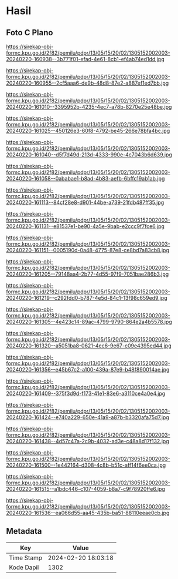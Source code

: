 # Hasil

## Foto C Plano

https://sirekap-obj-formc.kpu.go.id/2f82/pemilu/pdpr/13/05/15/20/02/1305152002003-20240220-160938--3b771f01-efad-4e61-8cb1-ef4ab74ed1dd.jpg

https://sirekap-obj-formc.kpu.go.id/2f82/pemilu/pdpr/13/05/15/20/02/1305152002003-20240220-160955--2cf5aaa6-de9b-48d8-87e2-a887ef1ed7bb.jpg

https://sirekap-obj-formc.kpu.go.id/2f82/pemilu/pdpr/13/05/15/20/02/1305152002003-20240220-161010--3395952b-4235-4ec7-a78b-8270e25e48be.jpg

https://sirekap-obj-formc.kpu.go.id/2f82/pemilu/pdpr/13/05/15/20/02/1305152002003-20240220-161025--450126e3-60f8-4792-be45-266e78bfa4bc.jpg

https://sirekap-obj-formc.kpu.go.id/2f82/pemilu/pdpr/13/05/15/20/02/1305152002003-20240220-161040--d5f7d49d-213d-4333-990e-4c7043b6d639.jpg

https://sirekap-obj-formc.kpu.go.id/2f82/pemilu/pdpr/13/05/15/20/02/1305152002003-20240220-161058--0ababae1-b8ad-4b83-aefb-6bffc19ab1ab.jpg

https://sirekap-obj-formc.kpu.go.id/2f82/pemilu/pdpr/13/05/15/20/02/1305152002003-20240220-161113--84cf28e8-d901-44be-a739-21fdb487ff35.jpg

https://sirekap-obj-formc.kpu.go.id/2f82/pemilu/pdpr/13/05/15/20/02/1305152002003-20240220-161131--e81537e1-be90-4a5e-9bab-e2ccc9f7fce6.jpg

https://sirekap-obj-formc.kpu.go.id/2f82/pemilu/pdpr/13/05/15/20/02/1305152002003-20240220-161151--0005190d-0a48-4775-87e8-ce8bd7a83cb8.jpg

https://sirekap-obj-formc.kpu.go.id/2f82/pemilu/pdpr/13/05/15/20/02/1305152002003-20240220-161205--79148aa4-2b77-4d55-97f9-7051bae286b3.jpg

https://sirekap-obj-formc.kpu.go.id/2f82/pemilu/pdpr/13/05/15/20/02/1305152002003-20240220-161219--c292fdd0-b787-4e5d-84c1-13f98c659ed9.jpg

https://sirekap-obj-formc.kpu.go.id/2f82/pemilu/pdpr/13/05/15/20/02/1305152002003-20240220-161305--4e423c14-89ac-4799-9790-864e2a4b5578.jpg

https://sirekap-obj-formc.kpu.go.id/2f82/pemilu/pdpr/13/05/15/20/02/1305152002003-20240220-161320--a5051ba8-0621-4ec6-9e67-c09e4395ed44.jpg

https://sirekap-obj-formc.kpu.go.id/2f82/pemilu/pdpr/13/05/15/20/02/1305152002003-20240220-161356--e45b67c2-a100-439a-87e9-b48f890014ae.jpg

https://sirekap-obj-formc.kpu.go.id/2f82/pemilu/pdpr/13/05/15/20/02/1305152002003-20240220-161409--375f3d9d-f173-41e1-83e6-a3110ce4a0e4.jpg

https://sirekap-obj-formc.kpu.go.id/2f82/pemilu/pdpr/13/05/15/20/02/1305152002003-20240220-161424--e740a229-650e-41a9-a87b-b3320afa75d7.jpg

https://sirekap-obj-formc.kpu.go.id/2f82/pemilu/pdpr/13/05/15/20/02/1305152002003-20240220-161438--4d57c47a-2c9b-4032-ad3e-c48a8d17f132.jpg

https://sirekap-obj-formc.kpu.go.id/2f82/pemilu/pdpr/13/05/15/20/02/1305152002003-20240220-161500--1e442164-d308-4c8b-b51c-aff14f6ee0ca.jpg

https://sirekap-obj-formc.kpu.go.id/2f82/pemilu/pdpr/13/05/15/20/02/1305152002003-20240220-161515--a1bdc446-c107-4059-b8a7-c9f78920ffe6.jpg

https://sirekap-obj-formc.kpu.go.id/2f82/pemilu/pdpr/13/05/15/20/02/1305152002003-20240220-161536--ea066d55-aa45-435b-ba51-88110eeae0cb.jpg


## Metadata

| Key        | Value               |
| ---------- | ------------------- |
| Time Stamp | 2024-02-20 18:03:18 |
| Kode Dapil | 1302                |



